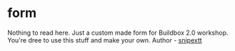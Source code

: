 # form
Nothing to read here. Just a custom made form for Buildbox 2.0 workshop. You're dree to use this stuff and make your own.
Author - [snipextt](https://github.com/snipextt)

